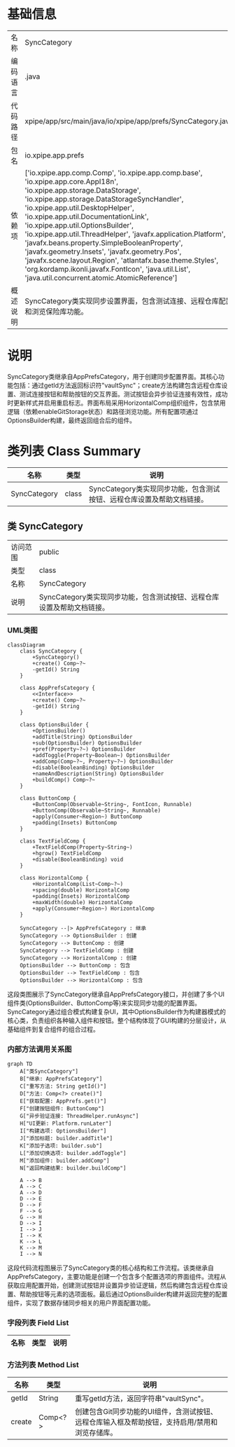 # 基础信息

|      |      |
|------|------|
| 名称 | SyncCategory |
| 编码语言 | .java |
| 代码路径 | xpipe/app/src/main/java/io/xpipe/app/prefs/SyncCategory.java |
| 包名 | io.xpipe.app.prefs |
| 依赖项 | ['io.xpipe.app.comp.Comp', 'io.xpipe.app.comp.base', 'io.xpipe.app.core.AppI18n', 'io.xpipe.app.storage.DataStorage', 'io.xpipe.app.storage.DataStorageSyncHandler', 'io.xpipe.app.util.DesktopHelper', 'io.xpipe.app.util.DocumentationLink', 'io.xpipe.app.util.OptionsBuilder', 'io.xpipe.app.util.ThreadHelper', 'javafx.application.Platform', 'javafx.beans.property.SimpleBooleanProperty', 'javafx.geometry.Insets', 'javafx.geometry.Pos', 'javafx.scene.layout.Region', 'atlantafx.base.theme.Styles', 'org.kordamp.ikonli.javafx.FontIcon', 'java.util.List', 'java.util.concurrent.atomic.AtomicReference'] |
| 概述说明 | SyncCategory类实现同步设置界面，包含测试连接、远程仓库配置和浏览保险库功能。 |

# 说明

SyncCategory类继承自AppPrefsCategory，用于创建同步配置界面。其核心功能包括：通过getId方法返回标识符"vaultSync"；create方法构建包含远程仓库设置、测试连接按钮和帮助按钮的交互界面。测试按钮会异步验证连接有效性，成功时更新样式并启用重启标志。界面布局采用HorizontalComp组织组件，包含禁用逻辑（依赖enableGitStorage状态）和路径浏览功能。所有配置项通过OptionsBuilder构建，最终返回组合后的组件。

# 类列表 Class Summary

| 名称   | 类型  | 说明 |
|-------|------|-------------|
| SyncCategory | class | SyncCategory类实现同步功能，包含测试按钮、远程仓库设置及帮助文档链接。 |



## 类 SyncCategory

|      |      |
|------|------|
| 访问范围 | public |
| 类型 | class |
| 名称 | SyncCategory |
| 说明 | SyncCategory类实现同步功能，包含测试按钮、远程仓库设置及帮助文档链接。 |


### UML类图

```mermaid
classDiagram
    class SyncCategory {
        +SyncCategory()
        +create() Comp~?~
        -getId() String
    }
    
    class AppPrefsCategory {
        <<Interface>>
        +create() Comp~?~
        -getId() String
    }
    
    class OptionsBuilder {
        +OptionsBuilder()
        +addTitle(String) OptionsBuilder
        +sub(OptionsBuilder) OptionsBuilder
        +pref(Property~?~) OptionsBuilder
        +addToggle(Property~Boolean~) OptionsBuilder
        +addComp(Comp~?~, Property~?~) OptionsBuilder
        +disable(BooleanBinding) OptionsBuilder
        +nameAndDescription(String) OptionsBuilder
        +buildComp() Comp~?~
    }
    
    class ButtonComp {
        +ButtonComp(Observable~String~, FontIcon, Runnable)
        +ButtonComp(Observable~String~, Runnable)
        +apply(Consumer~Region~) ButtonComp
        +padding(Insets) ButtonComp
    }
    
    class TextFieldComp {
        +TextFieldComp(Property~String~)
        +hgrow() TextFieldComp
        +disable(BooleanBinding) void
    }
    
    class HorizontalComp {
        +HorizontalComp(List~Comp~?~)
        +spacing(double) HorizontalComp
        +padding(Insets) HorizontalComp
        +maxWidth(double) HorizontalComp
        +apply(Consumer~Region~) HorizontalComp
    }
    
    SyncCategory --|> AppPrefsCategory : 继承
    SyncCategory --> OptionsBuilder : 创建
    SyncCategory --> ButtonComp : 创建
    SyncCategory --> TextFieldComp : 创建
    SyncCategory --> HorizontalComp : 创建
    OptionsBuilder --> ButtonComp : 包含
    OptionsBuilder --> TextFieldComp : 包含
    OptionsBuilder --> HorizontalComp : 包含
```

这段类图展示了SyncCategory继承自AppPrefsCategory接口，并创建了多个UI组件类(OptionsBuilder、ButtonComp等)来实现同步功能的配置界面。SyncCategory通过组合模式构建复杂UI，其中OptionsBuilder作为构建器模式的核心类，负责组织各种输入组件和按钮。整个结构体现了GUI构建的分层设计，从基础组件到复合组件的组合过程。


### 内部方法调用关系图

```mermaid
graph TD
    A["类SyncCategory"]
    B["继承: AppPrefsCategory"]
    C["重写方法: String getId()"]
    D["方法: Comp<?> create()"]
    E["获取配置: AppPrefs.get()"]
    F["创建按钮组件: ButtonComp"]
    G["异步验证连接: ThreadHelper.runAsync"]
    H["UI更新: Platform.runLater"]
    I["构建选项: OptionsBuilder"]
    J["添加标题: builder.addTitle"]
    K["添加子选项: builder.sub"]
    L["添加切换选项: builder.addToggle"]
    M["添加组件: builder.addComp"]
    N["返回构建结果: builder.buildComp"]

    A --> B
    A --> C
    A --> D
    D --> E
    D --> F
    F --> G
    G --> H
    D --> I
    I --> J
    I --> K
    K --> L
    K --> M
    I --> N
```

这段代码流程图展示了SyncCategory类的核心结构和工作流程。该类继承自AppPrefsCategory，主要功能是创建一个包含多个配置选项的界面组件。流程从获取应用配置开始，创建测试按钮并设置异步验证逻辑，然后构建包含远程仓库设置、帮助按钮等元素的选项面板。最后通过OptionsBuilder构建并返回完整的配置组件，实现了数据存储同步相关的用户界面配置功能。

### 字段列表 Field List

| 名称  | 类型  | 说明 |
|-------|-------|------|

### 方法列表 Method List

| 名称  | 类型  | 说明 |
|-------|-------|------|
| getId | String | 重写getId方法，返回字符串"vaultSync"。 |
| create | Comp<?> | 创建包含Git同步功能的UI组件，含测试按钮、远程仓库输入框及帮助按钮，支持启用/禁用和浏览存储库。 |




